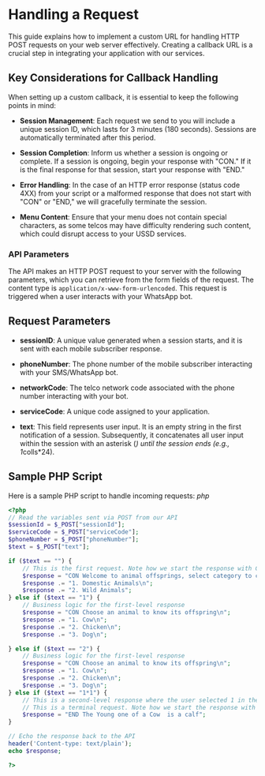 # Handling a Request

This guide explains how to implement a custom URL for handling HTTP POST requests on your web server effectively. Creating a callback URL is a crucial step in integrating your application with our services.

## Key Considerations for Callback Handling

When setting up a custom callback, it is essential to keep the following points in mind:

- **Session Management**: Each request we send to you will include a unique session ID, which lasts for 3 minutes (180 seconds). Sessions are automatically terminated after this period.

- **Session Completion**: Inform us whether a session is ongoing or complete. If a session is ongoing, begin your response with "CON." If it is the final response for that session, start your response with "END."

- **Error Handling**: In the case of an HTTP error response (status code 4XX) from your script or a malformed response that does not start with "CON" or "END," we will gracefully terminate the session.

- **Menu Content**: Ensure that your menu does not contain special characters, as some telcos may have difficulty rendering such content, which could disrupt access to your USSD services.

### API Parameters

The API makes an HTTP POST request to your server with the following parameters, which you can retrieve from the form fields of the request. The content type is `application/x-www-form-urlencoded`. This request is triggered when a user interacts with your WhatsApp bot.

## Request Parameters

- **sessionID**: A unique value generated when a session starts, and it is sent with each mobile subscriber response.

- **phoneNumber**: The phone number of the mobile subscriber interacting with your SMS/WhatsApp bot.

- **networkCode**: The telco network code associated with the phone number interacting with your bot.

- **serviceCode**: A unique code assigned to your application.

- **text**: This field represents user input. It is an empty string in the first notification of a session. Subsequently, it concatenates all user input within the session with an asterisk (*) until the session ends (e.g., 1*colls*24).

## Sample PHP Script

Here is a sample PHP script to handle incoming requests:
*php*
```php
<?php
// Read the variables sent via POST from our API
$sessionId = $_POST["sessionId"];
$serviceCode = $_POST["serviceCode"];
$phoneNumber = $_POST["phoneNumber"];
$text = $_POST["text"];

if ($text == "") {
    // This is the first request. Note how we start the response with CON
    $response = "CON Welcome to animal offsprings, select category to continue\n";
    $response .= "1. Domestic Animals\n";
    $response .= "2. Wild Animals";
} else if ($text == "1") {
    // Business logic for the first-level response
    $response = "CON Choose an animal to know its offspring\n";
    $response .= "1. Cow\n";
    $response .= "2. Chicken\n";
    $response .= "3. Dog\n";

} else if ($text == "2") {
    // Business logic for the first-level response
    $response = "CON Choose an animal to know its offspring\n";
    $response .= "1. Cow\n";
    $response .= "2. Chicken\n";
    $response .= "3. Dog\n";
} else if ($text == "1*1") {
    // This is a second-level response where the user selected 1 in the first instance
    // This is a terminal request. Note how we start the response with END
    $response = "END The Young one of a Cow  is a calf";
}

// Echo the response back to the API
header('Content-type: text/plain');
echo $response;

?>
```